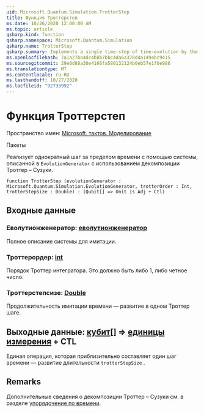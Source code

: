 ```yaml
---
uid: Microsoft.Quantum.Simulation.TrotterStep
title: Функция Троттерстеп
ms.date: 10/26/2020 12:00:00 AM
ms.topic: article
qsharp.kind: function
qsharp.namespace: Microsoft.Quantum.Simulation
qsharp.name: TrotterStep
qsharp.summary: Implements a single time-step of time-evolution by the system described in an `EvolutionGenerator` using a Trotter–Suzuki decomposition.
ms.openlocfilehash: 7a1a27ba4dc4b8b7bbc4da6a378d4a1494bc9415
ms.sourcegitcommit: 29e0d88a30e4166fa580132124b0eb57e1f0e986
ms.translationtype: MT
ms.contentlocale: ru-RU
ms.lasthandoff: 10/27/2020
ms.locfileid: "92733992"
---
```

# <a name="trotterstep-function"></a>Функция Троттерстеп

Пространство имен: [Microsoft. тактов. Моделирование](xref:Microsoft.Quantum.Simulation)

Пакеты [](https://nuget.org/packages/)


Реализует однократный шаг за пределом времени с помощью системы, описанной в `EvolutionGenerator` с использованием декомпозиции Троттер – Сузуки.

```qsharp
function TrotterStep (evolutionGenerator : Microsoft.Quantum.Simulation.EvolutionGenerator, trotterOrder : Int, trotterStepSize : Double) : (Qubit[] => Unit is Adj + Ctl)
```


## <a name="input"></a>Входные данные

### <a name="evolutiongenerator--evolutiongenerator"></a>Еволутионженератор: [еволутионженератор](xref:Microsoft.Quantum.Simulation.EvolutionGenerator)

Полное описание системы для имитации.


### <a name="trotterorder--int"></a>Троттерордер: [int](xref:microsoft.quantum.lang-ref.int)

Порядок Троттер интегратора. Это должно быть либо 1, либо четное число.


### <a name="trotterstepsize--double"></a>Троттерстепсизе: [Double](xref:microsoft.quantum.lang-ref.double)

Продолжительность имитации времени — развитие в одном Троттер шаге.



## <a name="output--qubit--unit-adj--ctl"></a>Выходные данные: [кубит](xref:microsoft.quantum.lang-ref.qubit)[] => [единицы измерения](xref:microsoft.quantum.lang-ref.unit) + CTL

Единая операция, которая приблизительно составляет один шаг времени — развитие длительности `trotterStepSize` .

## <a name="remarks"></a>Remarks

Дополнительные сведения о декомпозиции Троттер – Сузуки см. в разделе [упорядочение по времени](/quantum/libraries/control-flow#time-ordered-composition).